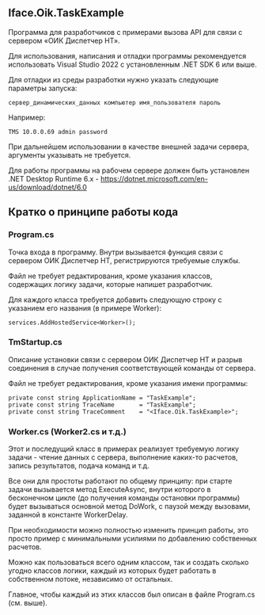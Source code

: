 ## Iface.Oik.TaskExample

Программа для разработчиков с примерами вызова API для связи с сервером «ОИК Диспетчер НТ».

Для использования, написания и отладки программы рекомендуется использовать Visual Studio 2022 с установленным .NET SDK 6 или выше.

Для отладки из среды разработки нужно указать следующие параметры запуска:

    сервер_динамических_данных компьютер имя_пользователя пароль
    
Например:

    TMS 10.0.0.69 admin password
	
При дальнейшем использовании в качестве внешней задачи сервера, аргументы указывать не требуется.

Для работы программы на рабочем сервере должен быть установлен .NET Desktop Runtime 6.x - https://dotnet.microsoft.com/en-us/download/dotnet/6.0

## Кратко о принципе работы кода

### Program.cs
Точка входа в программу. Внутри вызывается функция связи с сервером ОИК Диспетчер НТ, регистрируются требуемые службы.

Файл не требует редактирования, кроме указания классов, содержащих логику задачи, которые напишет разработчик.

Для каждого класса требуется добавить следующую строку с указанием его названия (в примере Worker):

```
services.AddHostedService<Worker>();
```

### TmStartup.cs
Описание установки связи с сервером ОИК Диспетчер НТ и разрыв соединения в случае получения соответствующей команды от сервера.

Файл не требует редактирования, кроме указания имени программы:

```
private const string ApplicationName = "TaskExample";
private const string TraceName       = "TaskExample";
private const string TraceComment    = "<Iface.Oik.TaskExample>";
```

### Worker.cs (Worker2.cs и т.д.)
Этот и последущий класс в примерах реализует требуемую логику задачи - чтение данных с сервера, выполнение каких-то расчетов, запись результатов, подача команд и т.д.

Все они для простоты работают по общему принципу: при старте задачи вызывается метод ExecuteAsync, внутри которого в бесконечном цикле (до получения команды остановки программы) будет вызываться основной метод DoWork, с паузой между вызовами, заданной в константе WorkerDelay.

При необходимости можно полностью изменить принцип работы, это просто пример с минимальными усилиями по добавлению собственных расчетов.

Можно как пользоваться всего одним классом, так и создать сколько угодно классов логики, каждый из которых будет работать в собственном потоке, независимо от остальных.

Главное, чтобы каждый из этих классов был описан в файле Program.cs (см. выше).